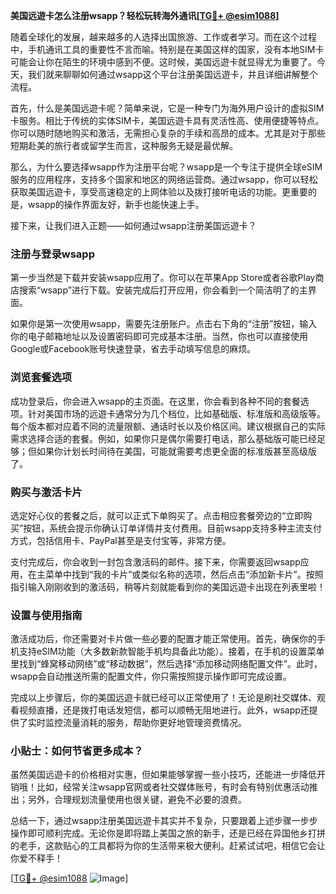 **美国远遊卡怎么注册wsapp？轻松玩转海外通讯[[TG💪+ @esim1088](https://t.me/s/esim1088)]**

随着全球化的发展，越来越多的人选择出国旅游、工作或者学习。而在这个过程中，手机通讯工具的重要性不言而喻。特别是在美国这样的国家，没有本地SIM卡可能会让你在陌生的环境中感到不便。这时候，美国远遊卡就显得尤为重要了。今天，我们就来聊聊如何通过wsapp这个平台注册美国远遊卡，并且详细讲解整个流程。

首先，什么是美国远遊卡呢？简单来说，它是一种专门为海外用户设计的虚拟SIM卡服务。相比于传统的实体SIM卡，美国远遊卡具有灵活性高、使用便捷等特点。你可以随时随地购买和激活，无需担心复杂的手续和高昂的成本。尤其是对于那些短期赴美的旅行者或留学生而言，这种服务无疑是最优解。

那么，为什么要选择wsapp作为注册平台呢？wsapp是一个专注于提供全球eSIM服务的应用程序，支持多个国家和地区的网络运营商。通过wsapp，你可以轻松获取美国远遊卡，享受高速稳定的上网体验以及拨打接听电话的功能。更重要的是，wsapp的操作界面友好，新手也能快速上手。

接下来，让我们进入正题——如何通过wsapp注册美国远遊卡？

### 注册与登录wsapp

第一步当然是下载并安装wsapp应用了。你可以在苹果App Store或者谷歌Play商店搜索“wsapp”进行下载。安装完成后打开应用，你会看到一个简洁明了的主界面。

如果你是第一次使用wsapp，需要先注册账户。点击右下角的“注册”按钮，输入你的电子邮箱地址以及设置密码即可完成基本注册。当然，你也可以直接使用Google或Facebook账号快速登录，省去手动填写信息的麻烦。

### 浏览套餐选项

成功登录后，你会进入wsapp的主页面。在这里，你会看到各种不同的套餐选项。针对美国市场的远遊卡通常分为几个档位，比如基础版、标准版和高级版等。每个版本都对应着不同的流量限额、通话时长以及价格区间。建议根据自己的实际需求选择合适的套餐。例如，如果你只是偶尔需要打电话，那么基础版可能已经足够；但如果你计划长时间待在美国，可能就需要考虑更全面的标准版甚至高级版了。

### 购买与激活卡片

选定好心仪的套餐之后，就可以正式下单购买了。点击相应套餐旁边的“立即购买”按钮，系统会提示你确认订单详情并支付费用。目前wsapp支持多种主流支付方式，包括信用卡、PayPal甚至是支付宝等，非常方便。

支付完成后，你会收到一封包含激活码的邮件。接下来，你需要返回wsapp应用，在主菜单中找到“我的卡片”或类似名称的选项，然后点击“添加新卡片”。按照指引输入刚刚收到的激活码，稍等片刻就能看到你的美国远遊卡出现在列表里啦！

### 设置与使用指南

激活成功后，你还需要对卡片做一些必要的配置才能正常使用。首先，确保你的手机支持eSIM功能（大多数新款智能手机均具备此功能）。接着，在手机的设置菜单里找到“蜂窝移动网络”或“移动数据”，然后选择“添加移动网络配置文件”。此时，wsapp会自动推送所需的配置文件，你只需按照提示操作即可完成设置。

完成以上步骤后，你的美国远遊卡就已经可以正常使用了！无论是刷社交媒体、观看视频直播，还是拨打电话发短信，都可以顺畅无阻地进行。此外，wsapp还提供了实时监控流量消耗的服务，帮助你更好地管理资费情况。

### 小贴士：如何节省更多成本？

虽然美国远遊卡的价格相对实惠，但如果能够掌握一些小技巧，还能进一步降低开销哦！比如，经常关注wsapp官网或者社交媒体账号，有时会有特别优惠活动推出；另外，合理规划流量使用也很关键，避免不必要的浪费。

总结一下，通过wsapp注册美国远遊卡其实并不复杂，只要跟着上述步骤一步步操作即可顺利完成。无论你是即将踏上美国之旅的新手，还是已经在异国他乡打拼的老手，这款贴心的工具都将为你的生活带来极大便利。赶紧试试吧，相信它会让你爱不释手！

[[TG💪+ @esim1088](https://t.me/s/esim1088) ![Image](https://i.postimg.cc/4NQfJmqS/Snipaste-2025-05-13-00-14-12.png)]